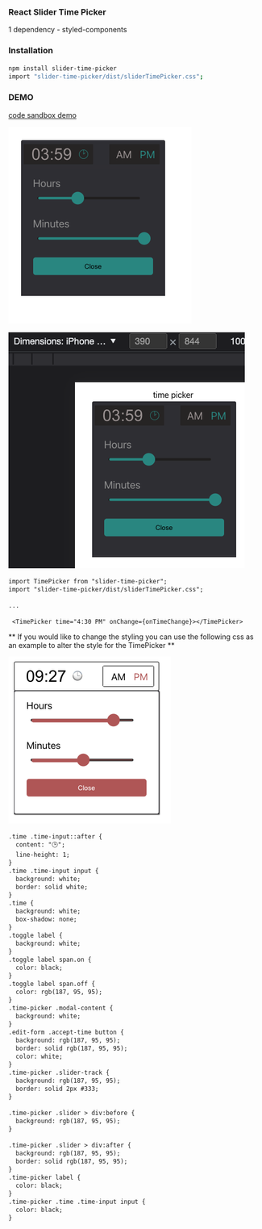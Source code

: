 ### React Slider Time Picker
 
 1 dependency - styled-components 
 
### Installation

```sh
npm install slider-time-picker
import "slider-time-picker/dist/sliderTimePicker.css";
```

### DEMO

[code sandbox demo](https://codesandbox.io/s/nostalgic-wildflower-zcsd98?file=/src/App.js)

[![slider-time-picker-image](picker.png)](https://github.com/CandaceAhrends/slider-time-picker/blob/main/)

 
![My Image](mobile.png)

```JSX
import TimePicker from "slider-time-picker";
import "slider-time-picker/dist/sliderTimePicker.css";

...

 <TimePicker time="4:30 PM" onChange={onTimeChange}></TimePicker>
 ```
** If you would like to change the styling you can use the following css as an example to alter the style for the TimePicker **

![My Image](theme.png)


```JSX
.time .time-input::after {
  content: "🕒";
  line-height: 1;
}
.time .time-input input {
  background: white;
  border: solid white;
}
.time {
  background: white;
  box-shadow: none;
}
.toggle label {
  background: white;
}
.toggle label span.on {
  color: black;
}
.toggle label span.off {
  color: rgb(187, 95, 95);
}
.time-picker .modal-content {
  background: white;
}
.edit-form .accept-time button {
  background: rgb(187, 95, 95);
  border: solid rgb(187, 95, 95);
  color: white;
}
.time-picker .slider-track {
  background: rgb(187, 95, 95);
  border: solid 2px #333;
}

.time-picker .slider > div:before {
  background: rgb(187, 95, 95);
}

.time-picker .slider > div:after {
  background: rgb(187, 95, 95);
  border: solid rgb(187, 95, 95);
}
.time-picker label {
  color: black;
}
.time-picker .time .time-input input {
  color: black;
}

```
